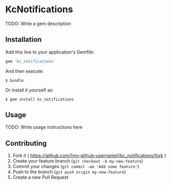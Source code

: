 # KcNotifications

TODO: Write a gem description

## Installation

Add this line to your application's Gemfile:

```ruby
gem 'kc_notifications'
```

And then execute:

    $ bundle

Or install it yourself as:

    $ gem install kc_notifications

## Usage

TODO: Write usage instructions here

## Contributing

1. Fork it ( https://github.com/[my-github-username]/kc_notifications/fork )
2. Create your feature branch (`git checkout -b my-new-feature`)
3. Commit your changes (`git commit -am 'Add some feature'`)
4. Push to the branch (`git push origin my-new-feature`)
5. Create a new Pull Request
